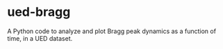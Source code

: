 # ued-bragg
A Python code to analyze and plot Bragg peak dynamics as a function of time, in a UED dataset.
